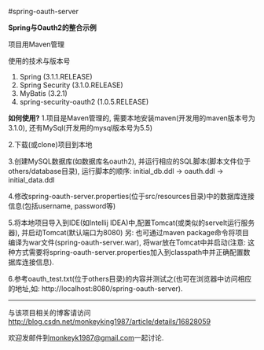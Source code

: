#spring-oauth-server


<strong>Spring与Oauth2的整合示例</strong>

项目用Maven管理


使用的技术与版本号
<ol>
 <li>Spring (3.1.1.RELEASE)</li>
 <li>Spring Security (3.1.0.RELEASE)</li>
 <li>MyBatis (3.2.1)</li>
 <li>spring-security-oauth2 (1.0.5.RELEASE)</li>
</ol>


<p>
<strong>如何使用?</strong>
1.项目是Maven管理的, 需要本地安装maven(开发用的maven版本号为3.1.0), 还有MySql(开发用的mysql版本号为5.5)

2.下载(或clone)项目到本地

3.创建MySQL数据库(如数据库名oauth2), 并运行相应的SQL脚本(脚本文件位于others/database目录),
   运行脚本的顺序: initial_db.ddl -> oauth.ddl -> initial_data.ddl

4.修改spring-oauth-server.properties(位于src/resources目录)中的数据库连接信息(包括username, password等)

5.将本地项目导入到IDE(如Intellij IDEA)中,配置Tomcat(或类似的servelt运行服务器), 并启动Tomcat(默认端口为8080)
   另: 也可通过maven package命令将项目编译为war文件(spring-oauth-server.war),
         将war放在Tomcat中并启动(注意: 这种方式需要将spring-oauth-server.properties加入到classpath中并正确配置数据库连接信息).

6.参考oauth_test.txt(位于others目录)的内容并测试之(也可在浏览器中访问相应的地址,如: http://localhost:8080/spring-oauth-server).

</p>

<hr/>

<p>
 与该项目相关的博客请访问 <a target="_blank" href="http://blog.csdn.net/monkeyking1987/article/details/16828059">http://blog.csdn.net/monkeyking1987/article/details/16828059</a>
</p>


<p>
 欢迎发邮件到<a href="mailto:monkeyk1987@gmail.com">monkeyk1987@gmail.com</a>一起讨论.
</p>
